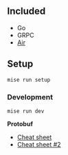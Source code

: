 ## Included
- Go
- GRPC
- [Air](https://github.com/air-verse/air)
## Setup

```
mise run setup
```

### Development

```
mise run dev
```

**Protobuf**
- [Cheat sheet](https://gist.github.com/shankarshastri/c1b4d920188da78a0dbc9fc707e82996)
- [Cheat sheet #2](https://github.com/codethecoffee/proto-cheatsheet)
